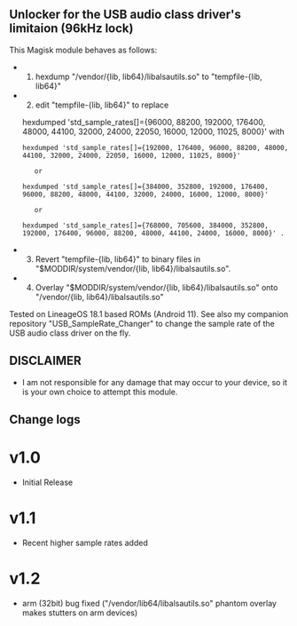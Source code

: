 ## Unlocker for the USB audio class driver's limitaion (96kHz lock)

This Magisk module behaves as follows:

* 1. hexdump "/vendor/{lib, lib64}/libalsautils.so" to "tempfile-{lib, lib64}"
       
* 2. edit "tempfile-{lib, lib64}" to replace

    
  hexdumped 'std_sample_rates[]={96000, 88200, 192000, 176400, 48000, 44100, 32000, 24000, 22050, 16000, 12000, 11025, 8000}'  with
  
  
	  hexdumped 'std_sample_rates[]={192000, 176400, 96000, 88200, 48000, 44100, 32000, 24000, 22050, 16000, 12000, 11025, 8000}'
    
	     or
       
	  hexdumped 'std_sample_rates[]={384000, 352800, 192000, 176400, 96000, 88200, 48000, 44100, 32000, 24000, 16000, 12000, 8000}'
    
	     or
       
	  hexdumped 'std_sample_rates[]={768000, 705600, 384000, 352800, 192000, 176400, 96000, 88200, 48000, 44100, 24000, 16000, 8000}' .

* 3. Revert "tempfile-{lib, lib64}" to binary files in "$MODDIR/system/vendor/{lib, lib64}/libalsautils.so".

* 4. Overlay "$MODDIR/system/vendor/{lib, lib64}/libalsautils.so" onto "/vendor/{lib, lib64}/libalsautils.so"


Tested on LineageOS 18.1 based ROMs (Android 11). See also my companion repository "USB_SampleRate_Changer" to change the sample rate of the USB audio class driver on the fly.

## DISCLAIMER

* I am not responsible for any damage that may occur to your device, 
   so it is your own choice to attempt this module.

## Change logs

# v1.0
* Initial Release

# v1.1
* Recent higher sample rates added

# v1.2
* arm (32bit) bug fixed ("/vendor/lib64/libalsautils.so" phantom overlay makes stutters on arm devices)

##

